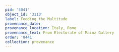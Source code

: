 ```yaml
---
pid: '5041'
object_id: '3113'
label: Feeding the Multitude
provenance_date:
provenance_location: Italy, Rome
provenance_text: From Electorate of Mainz Gallery
order: '0441'
collection: provenance
---
```


